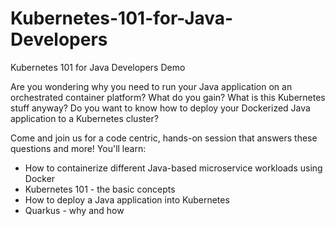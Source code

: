# Kubernetes-101-for-Java-Developers
Kubernetes 101 for Java Developers Demo

Are you wondering why you need to run your Java application on an orchestrated container platform? What do you gain? What is this Kubernetes stuff anyway? Do you want to know how to deploy your Dockerized Java application to a Kubernetes cluster?

Come and join us for a code centric, hands-on session that answers these questions and more! You'll learn:

* How to containerize different Java-based microservice workloads using Docker
* Kubernetes 101 - the basic concepts
* How to deploy a Java application into Kubernetes
* Quarkus - why and how
